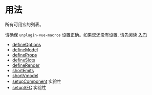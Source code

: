 # 用法

所有可用宏的列表。

请确保 `unplugin-vue-macros` 设置正确。如果您还没有设置, 请先阅读 [入门](/zh-CN/guide/getting-started)

- [defineOptions](/zh-CN/macros/define-options)
- [defineModel](/zh-CN/macros/define-model)
- [defineProps](/zh-CN/macros/define-props)
- [defineSlots](/zh-CN/macros/define-slots)
- [defineRender](/zh-CN/macros/define-render)
- [shortEmits](/zh-CN/macros/short-emits)
- [shortVmodel](/zh-CN/macros/short-vmodel)
- [setupComponent](/zh-CN/macros/setup-component) <WarnBadge>实验性</WarnBadge>
- [setupSFC](/zh-CN/macros/setup-sfc) <WarnBadge>实验性</WarnBadge>
